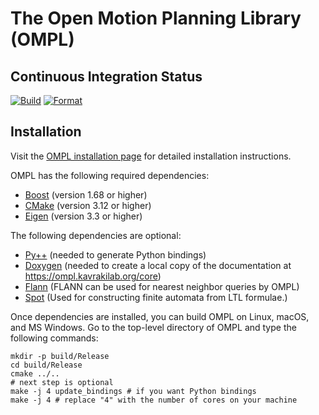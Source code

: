 The Open Motion Planning Library (OMPL)
=======================================

Continuous Integration Status
-----------------------------

[![Build](https://github.com/ompl/ompl/actions/workflows/build.yml/badge.svg?branch=pr-github-actions)](https://github.com/ompl/ompl/actions/workflows/build.yml)
[![Format](https://github.com/ompl/ompl/actions/workflows/format.yml/badge.svg?branch=pr-github-actions)](https://github.com/ompl/ompl/actions/workflows/format.yml?branch=pr-github-actions)

Installation
------------

Visit the [OMPL installation page](https://ompl.kavrakilab.org/core/installation.html) for
detailed installation instructions.

OMPL has the following required dependencies:

* [Boost](https://www.boost.org) (version 1.68 or higher)
* [CMake](https://www.cmake.org) (version 3.12 or higher)
* [Eigen](http://eigen.tuxfamily.org) (version 3.3 or higher)

The following dependencies are optional:

* [Py++](https://github.com/ompl/ompl/blob/main/doc/markdown/installPyPlusPlus.md) (needed to generate Python bindings)
* [Doxygen](http://www.doxygen.org) (needed to create a local copy of the documentation at
  https://ompl.kavrakilab.org/core)
* [Flann](https://github.com/flann-lib/flann/tree/1.9.2) (FLANN can be used for nearest neighbor queries by OMPL)
* [Spot](http://spot.lrde.epita.fr) (Used for constructing finite automata from LTL formulae.)

Once dependencies are installed, you can build OMPL on Linux, macOS,
and MS Windows. Go to the top-level directory of OMPL and type the
following commands:

    mkdir -p build/Release
    cd build/Release
    cmake ../..
    # next step is optional
    make -j 4 update_bindings # if you want Python bindings
    make -j 4 # replace "4" with the number of cores on your machine
